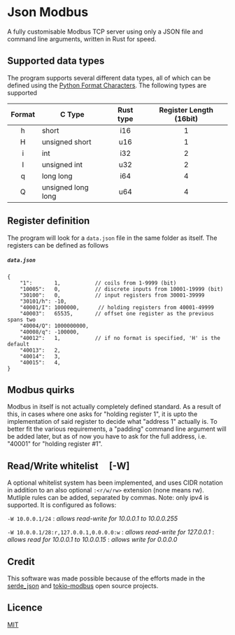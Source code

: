 # Json Modbus
A fully customisable Modbus TCP server using only a JSON file and command line arguments, written in Rust for speed.

## Supported data types
The program supports several different data types, all of which can be defined using the <ins>[Python Format Characters](https://docs.python.org/3/library/struct.html#format-characters)</ins>. The following types are supported


| Format | C Type             | Rust type | Register Length (16bit) |
|:------:| ------------------ |:---------:|:-----------------------:|
|   h    | short              |    i16    |            1            |
|   H    | unsigned short     |    u16    |            1            |
|   i    | int                |    i32    |            2            |
|   I    | unsigned int       |    u32    |            2            |
|   q    | long long          |    i64    |            4            |
|   Q    | unsigned long long |    u64    |            4            |

## Register definition
The program will look for a `data.json` file in the same folder as itself. The registers can be defined as follows

<h5 a><strong><code>data.json</code></strong></h5>

```jsonc
{
    "1":       1,           // coils from 1-9999 (bit)
    "10005":   0,           // discrete inputs from 10001-19999 (bit)
    "30100":   0,           // input registers from 30001-39999
    "30101/h": -10,         
    "40001/I": 1000000,      // holding registers from 40001-49999
    "40003":   65535,       // offset one register as the previous spans two
    "40004/Q": 1000000000,
    "40008/q": -100000,
    "40012":   1,           // if no format is specified, 'H' is the default
    "40013":   2,
    "40014":   3,
    "40015":   4,
}
```

## Modbus quirks
Modbus in itself is not actually completely defined standard. As a result of this, in cases where one asks for "holding register 1", it is upto the implementation of said register to decide what "address 1" actually is. To better fit the various requirements, a "padding" command line argument will be added later, but as of now you have to ask for the full address, i.e. "40001" for "holding register #1".

## Read/Write whitelist &nbsp;&nbsp;&nbsp; [-W]
A optional whitelist system has been implemented, and uses CIDR notation in addition to an also optional `:<r/w/rw>` extension (none means rw). Mutliple rules can be added, separated by commas. Note: only ipv4 is supported. It is configured as follows:

`-W 10.0.0.1/24`
: *allows read-write for 10.0.0.1 to 10.0.0.255*

`-W 10.0.0.1/28:r,127.0.0.1,0.0.0.0:w`
: *allows read-write for 127.0.0.1*
: *allows read for 10.0.0.1 to 10.0.0.15*
: *allows write for 0.0.0.0*


## Credit
This software was made possible because of the efforts made in the [serde_json](https://github.com/serde-rs/json) and [tokio-modbus](https://github.com/slowtec/tokio-modbus) open source projects.

## Licence
[MIT](LICENSE)
